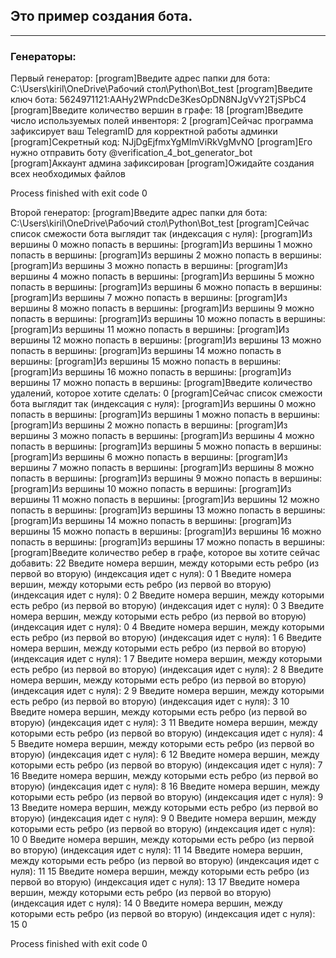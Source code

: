 ## Это пример создания бота.
___
### Генераторы:
Первый генератор:
[program]Введите адрес папки для бота:
C:\Users\kiril\OneDrive\Рабочий стол\Python\Bot_test
[program]Введите ключ бота:
5624971121:AAHy2WPndcDe3KesOpDN8NJgVvY2TjSPbC4
[program]Введите количество вершин в графе: 
18
[program]Введите число используемых полей инвенторя: 
2
[program]Сейчас программа зафиксирует ваш TelegramID для корректной работы админки
[program]Секретный код: NJjDgEjfmxYgMImViRkVgMvNO
[program]Его нужно отправить боту @verification_4_bot_generator_bot
[program]Аккаунт админа зафиксирован
[program]Ожидайте создания всех необходимых файлов

Process finished with exit code 0

Второй генератор:
[program]Введите адрес папки для бота:
C:\Users\kiril\OneDrive\Рабочий стол\Python\Bot_test
[program]Сейчас список смежости бота выглядит так (индексация с нуля):
[program]Из вершины 0 можно попасть в вершины: 
[program]Из вершины 1 можно попасть в вершины: 
[program]Из вершины 2 можно попасть в вершины: 
[program]Из вершины 3 можно попасть в вершины: 
[program]Из вершины 4 можно попасть в вершины: 
[program]Из вершины 5 можно попасть в вершины: 
[program]Из вершины 6 можно попасть в вершины: 
[program]Из вершины 7 можно попасть в вершины: 
[program]Из вершины 8 можно попасть в вершины: 
[program]Из вершины 9 можно попасть в вершины: 
[program]Из вершины 10 можно попасть в вершины: 
[program]Из вершины 11 можно попасть в вершины: 
[program]Из вершины 12 можно попасть в вершины: 
[program]Из вершины 13 можно попасть в вершины: 
[program]Из вершины 14 можно попасть в вершины: 
[program]Из вершины 15 можно попасть в вершины: 
[program]Из вершины 16 можно попасть в вершины: 
[program]Из вершины 17 можно попасть в вершины: 
[program]Введите количество удалений, которое хотите сделать: 
0
[program]Сейчас список смежости бота выглядит так (индексация с нуля):
[program]Из вершины 0 можно попасть в вершины: 
[program]Из вершины 1 можно попасть в вершины: 
[program]Из вершины 2 можно попасть в вершины: 
[program]Из вершины 3 можно попасть в вершины: 
[program]Из вершины 4 можно попасть в вершины: 
[program]Из вершины 5 можно попасть в вершины: 
[program]Из вершины 6 можно попасть в вершины: 
[program]Из вершины 7 можно попасть в вершины: 
[program]Из вершины 8 можно попасть в вершины: 
[program]Из вершины 9 можно попасть в вершины: 
[program]Из вершины 10 можно попасть в вершины: 
[program]Из вершины 11 можно попасть в вершины: 
[program]Из вершины 12 можно попасть в вершины: 
[program]Из вершины 13 можно попасть в вершины: 
[program]Из вершины 14 можно попасть в вершины: 
[program]Из вершины 15 можно попасть в вершины: 
[program]Из вершины 16 можно попасть в вершины: 
[program]Из вершины 17 можно попасть в вершины: 
[program]Введите количество ребер в графе, которое вы хотите сейчас добавить: 
22
Введите номера вершин, между которыми есть ребро (из первой во вторую) (индексация идет с нуля): 
0 1
Введите номера вершин, между которыми есть ребро (из первой во вторую) (индексация идет с нуля): 
0 2
Введите номера вершин, между которыми есть ребро (из первой во вторую) (индексация идет с нуля): 
0 3
Введите номера вершин, между которыми есть ребро (из первой во вторую) (индексация идет с нуля): 
0 4
Введите номера вершин, между которыми есть ребро (из первой во вторую) (индексация идет с нуля): 
1 6
Введите номера вершин, между которыми есть ребро (из первой во вторую) (индексация идет с нуля): 
1 7
Введите номера вершин, между которыми есть ребро (из первой во вторую) (индексация идет с нуля): 
2 8
Введите номера вершин, между которыми есть ребро (из первой во вторую) (индексация идет с нуля): 
2 9
Введите номера вершин, между которыми есть ребро (из первой во вторую) (индексация идет с нуля): 
3 10
Введите номера вершин, между которыми есть ребро (из первой во вторую) (индексация идет с нуля): 
3 11
Введите номера вершин, между которыми есть ребро (из первой во вторую) (индексация идет с нуля): 
4 5
Введите номера вершин, между которыми есть ребро (из первой во вторую) (индексация идет с нуля): 
6 12
Введите номера вершин, между которыми есть ребро (из первой во вторую) (индексация идет с нуля): 
7 16
Введите номера вершин, между которыми есть ребро (из первой во вторую) (индексация идет с нуля): 
8 16
Введите номера вершин, между которыми есть ребро (из первой во вторую) (индексация идет с нуля): 
9 13
Введите номера вершин, между которыми есть ребро (из первой во вторую) (индексация идет с нуля): 
9 0
Введите номера вершин, между которыми есть ребро (из первой во вторую) (индексация идет с нуля): 
10 0
Введите номера вершин, между которыми есть ребро (из первой во вторую) (индексация идет с нуля): 
11 14
Введите номера вершин, между которыми есть ребро (из первой во вторую) (индексация идет с нуля): 
11 15
Введите номера вершин, между которыми есть ребро (из первой во вторую) (индексация идет с нуля): 
13 17
Введите номера вершин, между которыми есть ребро (из первой во вторую) (индексация идет с нуля): 
14 0
Введите номера вершин, между которыми есть ребро (из первой во вторую) (индексация идет с нуля): 
15 0

Process finished with exit code 0

